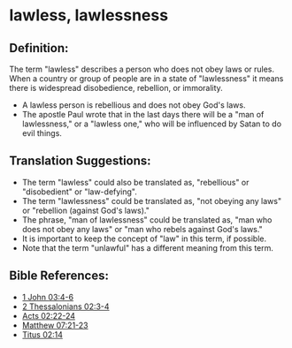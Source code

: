 # lawless, lawlessness #

## Definition: ##

The term "lawless" describes a person who does not obey laws or rules. When a country or group of people are in a state of "lawlessness" it means there is widespread disobedience, rebellion, or immorality.

* A lawless person is rebellious and does not obey God's laws.
* The apostle Paul wrote that in the last days there will be a "man of lawlessness," or a "lawless one," who will be influenced by Satan to do evil things.

## Translation Suggestions: ##

* The term "lawless" could also be translated as, "rebellious" or "disobedient" or "law-defying".
* The term "lawlessness" could be translated as, "not obeying any laws" or "rebellion (against God's laws)."
* The phrase, "man of lawlessness" could be translated as, "man who does not obey any laws" or "man who rebels against God's laws."
* It is important to keep the concept of "law" in this term, if possible.
* Note that the term "unlawful" has a different meaning from this term.



## Bible References: ##

* [1 John 03:4-6](en/tn/1jn/help/03/04)
* [2 Thessalonians 02:3-4](en/tn/2th/help/02/03)
* [Acts 02:22-24](en/tn/act/help/02/22)
* [Matthew 07:21-23](en/tn/mat/help/07/21)
* [Titus 02:14](en/tn/tit/help/02/14)